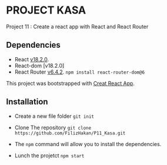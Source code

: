 # PROJECT KASA

Project 11 : Create a react app with React and React Router

## Dependencies

- React [v18.2.0](https://fr.reactjs.org/).
- React-dom [v18.2.0]
- React Router [v6.4.2](https://reactrouter.com/).
  `npm install react-router-dom@6`

This project was bootstrapped with [Creat React App](https://create-react-app.dev/).

## Installation

- Create a new file folder
  `git init`

- Clone The repository
  `git clone https://github.com/FilizHakan/P11_Kasa.git`

- The `npm` command will allow you to install the dependencies.

- Lunch the projetct
  `npm start`
